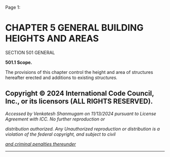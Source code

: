 Page 1:

# CHAPTER 5 GENERAL BUILDING HEIGHTS AND AREAS

 SECTION 501
 GENERAL


**501.1 Scope.**


The provisions of this chapter control the height and area of structures hereafter erected and additions to existing
_structures._

## Copyright © 2024 International Code Council, Inc., or its licensors (ALL RIGHTS RESERVED).

_Accessed by Venkatesh Shanmugam on 11/13/2024 pursuant to License Agreement with ICC. No further reproduction or_

_distribution authorized. Any Unauthorized reproduction or distribution is a violation of the federal copyright, and subject to civil_

_[and criminal penalties thereunder](http://codes.iccsafe.org/content/VACC2021P1/chapter-5-general-building-heights-and-areas#VACC2021P1_Ch05_Sec501)_


-----



